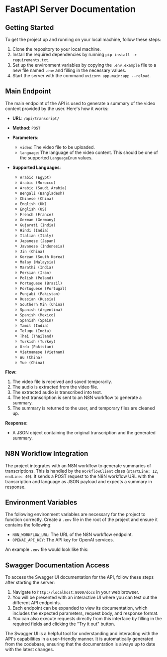 # FastAPI Server Documentation

## Getting Started

To get the project up and running on your local machine, follow these steps:

1. Clone the repository to your local machine.
2. Install the required dependencies by running `pip install -r requirements.txt`.
3. Set up the environment variables by copying the `.env.example` file to a new file named `.env` and filling in the necessary values.
4. Start the server with the command `uvicorn app.main:app --reload`.

## Main Endpoint

The main endpoint of the API is used to generate a summary of the video content provided by the user. Here's how it works:

- **URL**: `/api/transcript/`
- **Method**: `POST`
- **Parameters**:

  - `video`: The video file to be uploaded.
  - `language`: The language of the video content. This should be one of the supported `LanguageEnum` values.

- **Supported Languages**:
  - `Arabic (Egypt)`
  - `Arabic (Morocco)`
  - `Arabic (Saudi Arabia)`
  - `Bengali (Bangladesh)`
  - `Chinese (China)`
  - `English (UK)`
  - `English (US)`
  - `French (France)`
  - `German (Germany)`
  - `Gujarati (India)`
  - `Hindi (India)`
  - `Italian (Italy)`
  - `Japanese (Japan)`
  - `Javanese (Indonesia)`
  - `Jin (China)`
  - `Korean (South Korea)`
  - `Malay (Malaysia)`
  - `Marathi (India)`
  - `Persian (Iran)`
  - `Polish (Poland)`
  - `Portuguese (Brazil)`
  - `Portuguese (Portugal)`
  - `Punjabi (Pakistan)`
  - `Russian (Russia)`
  - `Southern Min (China)`
  - `Spanish (Argentina)`
  - `Spanish (Mexico)`
  - `Spanish (Spain)`
  - `Tamil (India)`
  - `Telugu (India)`
  - `Thai (Thailand)`
  - `Turkish (Turkey)`
  - `Urdu (Pakistan)`
  - `Vietnamese (Vietnam)`
  - `Wu (China)`
  - `Yue (China)`

**Flow**:

1. The video file is received and saved temporarily.
2. The audio is extracted from the video file.
3. The extracted audio is transcribed into text.
4. The text transcription is sent to an N8N workflow to generate a summary.
5. The summary is returned to the user, and temporary files are cleaned up.

**Response**:

- A JSON object containing the original transcription and the generated summary.

## N8N Workflow Integration

The project integrates with an N8N workflow to generate summaries of transcriptions. This is handled by the `WorkflowClient` class (`startLine: 12`, `endLine: 40`). It sends a POST request to the N8N workflow URL with the transcription and language as JSON payload and expects a summary in response.

## Environment Variables

The following environment variables are necessary for the project to function correctly. Create a `.env` file in the root of the project and ensure it contains the following:

- `N8N_WORKFLOW_URL`: The URL of the N8N workflow endpoint.
- `OPENAI_API_KEY`: The API key for OpenAI services.

An example `.env` file would look like this:

## Swagger Documentation Access

To access the Swagger UI documentation for the API, follow these steps after starting the server:

1. Navigate to `http://localhost:8000/docs` in your web browser.
2. You will be presented with an interactive UI where you can test out the different API endpoints.
3. Each endpoint can be expanded to view its documentation, which includes the expected parameters, request body, and response format.
4. You can also execute requests directly from this interface by filling in the required fields and clicking the "Try it out" button.

The Swagger UI is a helpful tool for understanding and interacting with the API's capabilities in a user-friendly manner. It is automatically generated from the codebase, ensuring that the documentation is always up to date with the latest changes.

